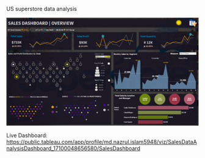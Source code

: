 US superstore data analysis 

![tableau dashboard](https://github.com/mdnazrulislam-code/sales_data_analysis_dashboard/blob/main/Screenshot%202024-03-09%20234024.png)

Live Dashboard:   https://public.tableau.com/app/profile/md.nazrul.islam5948/viz/SalesDataAnalysisDashboard_17100048656580/SalesDashboard
